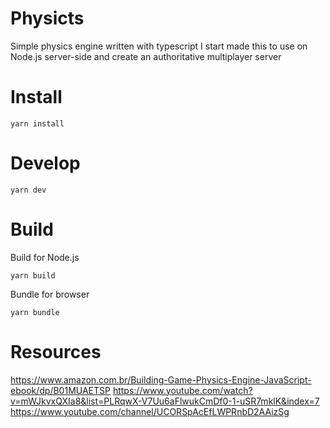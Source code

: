 # Physicts

Simple physics engine written with typescript
I start made this to use on Node.js server-side and create an authoritative multiplayer server

# Install

```
yarn install
```

# Develop

```
yarn dev
```

# Build

Build for Node.js

```
yarn build
```

Bundle for browser

```
yarn bundle
```

# Resources

https://www.amazon.com.br/Building-Game-Physics-Engine-JavaScript-ebook/dp/B01MUAETSP
https://www.youtube.com/watch?v=mWJkvxQXIa8&list=PLRqwX-V7Uu6aFlwukCmDf0-1-uSR7mklK&index=7
https://www.youtube.com/channel/UCORSpAcEfLWPRnbD2AAizSg
